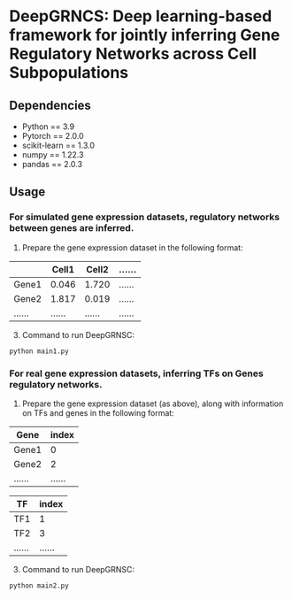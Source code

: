 # DeepGRNCS: Deep learning-based framework for jointly inferring Gene Regulatory Networks across Cell Subpopulations

## Dependencies
- Python == 3.9
- Pytorch == 2.0.0
- scikit-learn == 1.3.0
- numpy == 1.22.3
- pandas == 2.0.3

## Usage
### For simulated gene expression datasets, regulatory networks between genes are inferred.
1. Prepare the gene expression dataset in the following format:

  |       | Cell1| Cell2|……|
  |-------|------|------|--|
  | Gene1 | 0.046| 1.720|……|
  | Gene2 | 1.817| 0.019|……|
  | …… | ……| ……|……|
3. Command to run DeepGRNSC:

  ```
  python main1.py
  ```
### For real gene expression datasets, inferring TFs on Genes regulatory networks.
1. Prepare the gene expression dataset (as above), along with information on TFs and genes in the following format:

  | Gene|index|
  |-------|------|
  | Gene1|0|
  | Gene2|2|
  | …… | ……|

  | TF|index|
  |-------|------|
  | TF1|1|
  | TF2|3|
  | …… | ……|
3. Command to run DeepGRNSC:
  ```
  python main2.py
  ```
